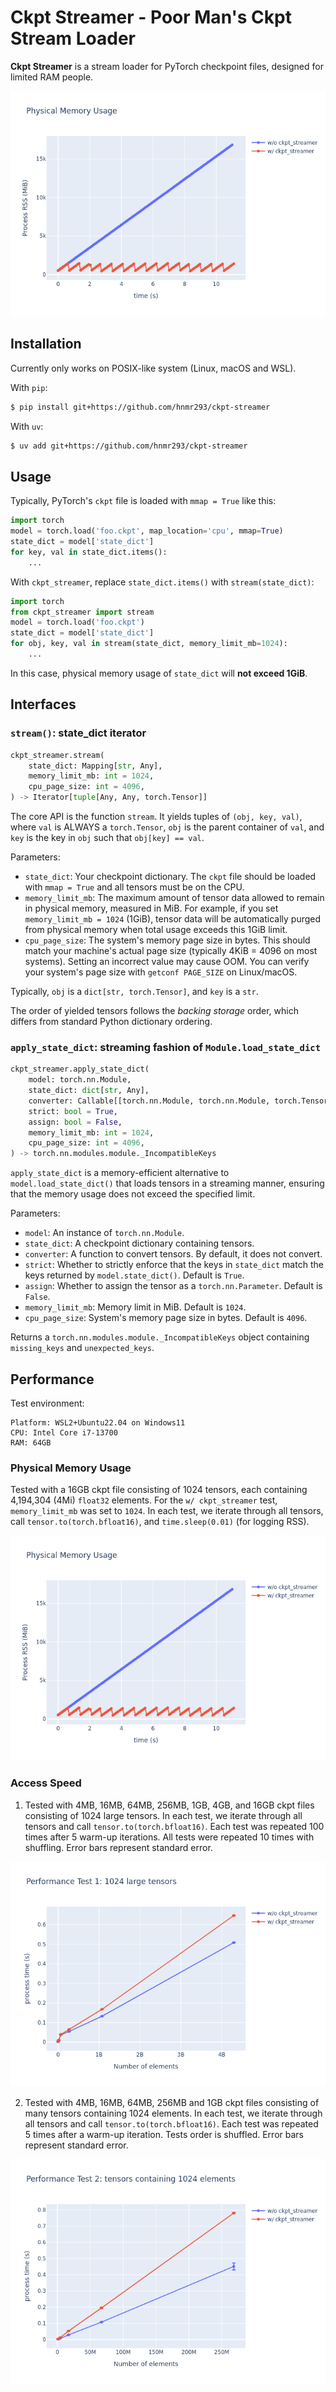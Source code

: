 # Ckpt Streamer - Poor Man's Ckpt Stream Loader

**Ckpt Streamer** is a stream loader for PyTorch checkpoint files, designed for limited RAM people.

![Physical memory usage](test/test.png)

## Installation

Currently only works on POSIX-like system (Linux, macOS and WSL).

With `pip`:

```bash
$ pip install git+https://github.com/hnmr293/ckpt-streamer
```

With `uv`:

```bash
$ uv add git+https://github.com/hnmr293/ckpt-streamer
```

## Usage
Typically, PyTorch's `ckpt` file is loaded with `mmap = True` like this:

```python
import torch
model = torch.load('foo.ckpt', map_location='cpu', mmap=True)
state_dict = model['state_dict']
for key, val in state_dict.items():
    ...
```

With `ckpt_streamer`, replace `state_dict.items()` with `stream(state_dict)`:

```python
import torch
from ckpt_streamer import stream
model = torch.load('foo.ckpt')
state_dict = model['state_dict']
for obj, key, val in stream(state_dict, memory_limit_mb=1024):
    ...
```

In this case, physical memory usage of `state_dict` will **not exceed 1GiB**.

## Interfaces

### `stream()`: state_dict iterator

```python
ckpt_streamer.stream(
    state_dict: Mapping[str, Any],
    memory_limit_mb: int = 1024,
    cpu_page_size: int = 4096,
) -> Iterator[tuple[Any, Any, torch.Tensor]]
```

The core API is the function `stream`. It yields tuples of `(obj, key, val)`, where `val` is ALWAYS a `torch.Tensor`, `obj` is the parent container of `val`, and `key` is the key in `obj` such that `obj[key] == val`.

Parameters:
- `state_dict`: Your checkpoint dictionary. The `ckpt` file should be loaded with `mmap = True` and all tensors must be on the CPU.
- `memory_limit_mb`: The maximum amount of tensor data allowed to remain in physical memory, measured in MiB. For example, if you set `memory_limit_mb = 1024` (1GiB), tensor data will be automatically purged from physical memory when total usage exceeds this 1GiB limit.
- `cpu_page_size`: The system's memory page size in bytes. This should match your machine's actual page size (typically 4KiB = 4096 on most systems). Setting an incorrect value may cause OOM. You can verify your system's page size with `getconf PAGE_SIZE` on Linux/macOS.

Typically, `obj` is a `dict[str, torch.Tensor]`, and `key` is a `str`.

The order of yielded tensors follows the *backing storage* order, which differs from standard Python dictionary ordering.

### `apply_state_dict`: streaming fashion of `Module.load_state_dict`

```python
ckpt_streamer.apply_state_dict(
    model: torch.nn.Module,
    state_dict: dict[str, Any],
    converter: Callable[[torch.nn.Module, torch.nn.Module, torch.Tensor], torch.Tensor] = lambda root_module, current_module, x: x,
    strict: bool = True,
    assign: bool = False,
    memory_limit_mb: int = 1024,
    cpu_page_size: int = 4096,
) -> torch.nn.modules.module._IncompatibleKeys
```

`apply_state_dict` is a memory-efficient alternative to `model.load_state_dict()` that loads tensors in a streaming manner, ensuring that the memory usage does not exceed the specified limit.

Parameters:
- `model`: An instance of `torch.nn.Module`.
- `state_dict`: A checkpoint dictionary containing tensors.
- `converter`: A function to convert tensors. By default, it does not convert.
- `strict`: Whether to strictly enforce that the keys in `state_dict` match the keys returned by `model.state_dict()`. Default is `True`.
- `assign`: Whether to assign the tensor as a `torch.nn.Parameter`. Default is `False`.
- `memory_limit_mb`: Memory limit in MiB. Default is `1024`.
- `cpu_page_size`: System's memory page size in bytes. Default is `4096`.

Returns a `torch.nn.modules.module._IncompatibleKeys` object containing `missing_keys` and `unexpected_keys`.

## Performance

Test environment:
```
Platform: WSL2+Ubuntu22.04 on Windows11
CPU: Intel Core i7-13700
RAM: 64GB
```

### Physical Memory Usage

Tested with a 16GB ckpt file consisting of 1024 tensors, each containing 4,194,304 (4Mi) `float32` elements. For the `w/ ckpt_streamer` test, `memory_limit_mb` was set to `1024`. In each test, we iterate through all tensors, call `tensor.to(torch.bfloat16)`, and `time.sleep(0.01)` (for logging RSS).

![Physical memory usage](test/test.png)

### Access Speed

1. Tested with 4MB, 16MB, 64MB, 256MB, 1GB, 4GB, and 16GB ckpt files consisting of 1024 large tensors. In each test, we iterate through all tensors and call `tensor.to(torch.bfloat16)`. Each test was repeated 100 times after 5 warm-up iterations. All tests were repeated 10 times with shuffling. Error bars represent standard error.

![Access speed](test/perf1.png)

2. Tested with 4MB, 16MB, 64MB, 256MB and 1GB ckpt files consisting of many tensors containing 1024 elements. In each test, we iterate through all tensors and call `tensor.to(torch.bfloat16)`. Each test was repeated 5 times after a warm-up iteration. Tests order is shuffled. Error bars represent standard error.

![Access speed](test/perf2.png)
